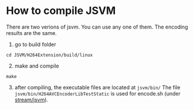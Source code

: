 How to compile JSVM
======================
There are two verions of jsvm. You can use any one of them. The encoding results are the same.

1. go to build folder
````
cd JSVM/H264Extension/build/linux
````
2. make and compile
````
make
````
3. after compiling, the executable files are located at `jsvm/bin/`
The file `jsvm/bin/H264AVCEncoderLibTestStatic` is used for encode.sh (under [stream/jsvm](../stream/jsvm)).
